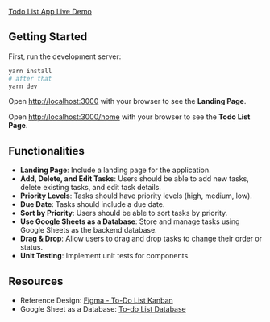 [Todo List App Live Demo](https://todo-list-app-sigma-rosy.vercel.app/)

## Getting Started

First, run the development server:

```bash
yarn install
# after that
yarn dev
```

Open [http://localhost:3000](http://localhost:3000) with your browser to see the **Landing Page**.


Open [http://localhost:3000/home](http://localhost:3000/home) with your browser to see the **Todo List Page**.

## Functionalities
- **Landing Page**: Include a landing page for the application.
- **Add, Delete, and Edit Tasks**: Users should be able to add new tasks, delete
existing tasks, and edit task details.
- **Priority Levels**: Tasks should have priority levels (high, medium, low).
- **Due Date**: Tasks should include a due date.
- **Sort by Priority**: Users should be able to sort tasks by priority.
- **Use Google Sheets as a Database**: Store and manage tasks using Google
Sheets as the backend database.
- **Drag & Drop**: Allow users to drag and drop tasks to change their order or status.
- **Unit Testing**: Implement unit tests for components.

## Resources
- Reference Design: [Figma - To-Do List Kanban](https://www.figma.com/community/file/1182683143786000762)
- Google Sheet as a Database: [To-do List Database](https://docs.google.com/spreadsheets/d/19nr82cfYzdvDOWPAC3CmDhT17o5VEY5QfcqODIaJwIc/edit?gid=0#gid=0)

